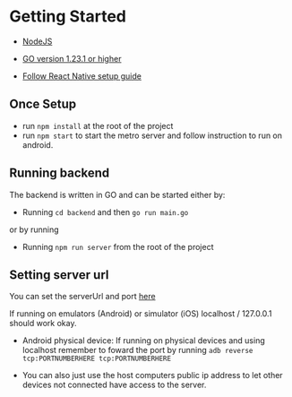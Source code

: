 # Getting Started

- [NodeJS](https://nodejs.org/en/download/package-manager/current)
- [GO version 1.23.1 or higher](https://go.dev/doc/install)

- [Follow React Native setup guide](./react-native-setup.md)

## Once Setup

- run `npm install` at the root of the project
- run `npm start` to start the metro server and follow instruction to run on android.

## Running backend

The backend is written in GO and can be started either by:

- Running `cd backend` and then `go run main.go`

or by running 

- Running `npm run server` from the root of the project

## Setting server url

You can set the serverUrl and port [here](../app/config/config.json)

If running on emulators (Android) or simulator (iOS) localhost / 127.0.0.1 should work okay.

- Android physical device: If running on physical devices and using localhost remember to foward the port by running `adb reverse tcp:PORTNUMBERHERE tcp:PORTNUMBERHERE`

- You can also just use the host computers public ip address to let other devices not connected have access to the server.